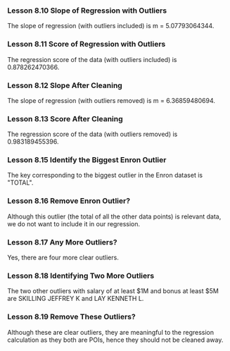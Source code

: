 ### Lesson 8.10 Slope of Regression with Outliers
The slope of regression (with outliers included) is m = 5.07793064344.

### Lesson 8.11 Score of Regression with Outliers
The regression score of the data (with outliers included) is 0.878262470366.

### Lesson 8.12 Slope After Cleaning
The slope of regression (with outliers removed) is m = 6.36859480694.

### Lesson 8.13 Score After Cleaning
The regression score of the data (with outliers removed) is 0.983189455396.

### Lesson 8.15 Identify the Biggest Enron Outlier
The key corresponding to the biggest outlier in the Enron dataset is "TOTAL".

### Lesson 8.16 Remove Enron Outlier?
Although this outlier (the total of all the other data points) is relevant data, we do not want to include it in our regression.

### Lesson 8.17 Any More Outliers?
Yes, there are four more clear outliers.

### Lesson 8.18 Identifying Two More Outliers
The two other outliers with salary of at least $1M and bonus at least $5M are SKILLING JEFFREY K and LAY KENNETH L.

### Lesson 8.19 Remove These Outliers?
Although these are clear outliers, they are meaningful to the regression calculation as they both are POIs, hence they should not be cleaned away.
